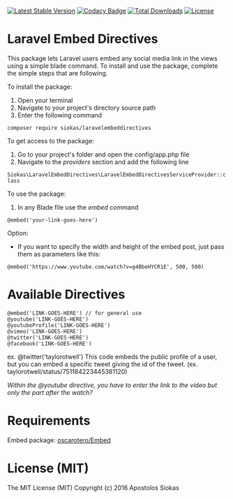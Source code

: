 [![Latest Stable Version](https://poser.pugx.org/siokas/laravelembeddirectives/v/stable)](https://packagist.org/packages/siokas/laravelembeddirectives)
[![Codacy Badge](https://api.codacy.com/project/badge/Grade/7e0ec2f3e88f444082f599571680af25)](https://www.codacy.com/app/apostolossiokas/laravelembeddirectives?utm_source=github.com&amp;utm_medium=referral&amp;utm_content=siokas/laravelembeddirectives&amp;utm_campaign=Badge_Grade)
[![Total Downloads](https://poser.pugx.org/siokas/laravelembeddirectives/downloads)](https://packagist.org/packages/siokas/laravelembeddirectives)
[![License](https://poser.pugx.org/siokas/laravelembeddirectives/license)](https://packagist.org/packages/siokas/laravelembeddirectives)
<!-- [![Latest Stable Version](https://poser.pugx.org/siokas/laravelembeddirectives/v/stable)](https://packagist.org/packages/siokas/laravelembeddirectives) -->


# Laravel Embed Directives

This package lets Laravel users embed any social media link in the views using a simple blade command. To install and use the package, complete the simple steps that are following.

To install the package:

1. Open your terminal
2. Navigate to your project's directory source path
3. Enter the following command

`composer require siokas/laravelembeddirectives`

To get access to the package:

1. Go to your project's folder and open the config/app.php file
2. Navigate to the *providers* section and add the following line

`Siokas\LaravelEmbedDirectives\LaravelEmbedDirectivesServiceProvider::class`

To use the package:

1. In any Blade file use the *embed* command

`@embed('your-link-goes-here')`

Option:

 - If you want to specify the width and height of the embed post, just pass them as parameters like this:

`@embed('https://www.youtube.com/watch?v=g4BbeHYCR1E', 500, 500)`

# Available Directives

~~~~ 
@embed('LINK-GOES-HERE') // for general use
@youtube('LINK-GOES-HERE') 
@youtubeProfile('LINK-GOES-HERE')
@vimeo('LINK-GOES-HERE')
@twitter('LINK-GOES-HERE')
@facebook('LINK-GOES-HERE')
~~~~

ex. @twitter('taylorotwell')
This code embeds the public profile of a user, but you can embed a specific tweet giving the id of the tweet. (ex. taylorotwell/status/751184223445381120) 

_Within the @youtube directive, you have to enter the link to the video but only the part after the *watch?*_


# Requirements

Embed package: [oscarotero/Embed](https://github.com/oscarotero/Embed)


# License (MIT)

The MIT License (MIT)
Copyright (c) 2016 Apostolos Siokas
